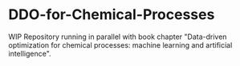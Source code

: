 # DDO-for-Chemical-Processes
WIP Repository running in parallel with book chapter "Data-driven optimization for chemical processes: machine learning and artificial intelligence".
